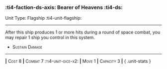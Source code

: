 ### :ti4-faction-ds-axis: **Bearer of Heavens** :ti4-ds:

Unit Type: Flagship :ti4-unit-flagship:

---

After this ship produces 1 or more hits during a round of space combat, you may repair 1 ship you control in this system.

* <span style="font-variant:small-caps;">Sustain Damage</span> 


---

__|__ <span style="font-variant:small-caps;">Cost 8</span> __|__ <span style="font-variant:small-caps;">Combat 7 :ti4-unit-dice-x2:</span> __|__ <span style="font-variant:small-caps;">Move 1</span> __|__ <span style="font-variant:small-caps;">Capacity 3</span> __|__
{ .unit-stats }
